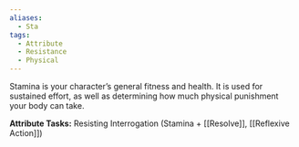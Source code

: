 ```yaml
---
aliases:
  - Sta
tags:
  - Attribute
  - Resistance
  - Physical
---
```

Stamina is your character’s general fitness and health. It is used for sustained effort, as well as determining how much physical punishment your body can take.

**Attribute Tasks:** 
Resisting Interrogation (Stamina + [[Resolve]], [[Reflexive Action]])